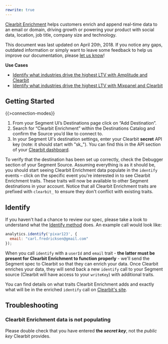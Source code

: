 ```yaml
---
rewrite: true
---
```


[Clearbit Enrichment](https://clearbit.com/segment) helps customers enrich and append real-time data to an email or domain, driving growth or powering your product with social data, location, job title, company size and technology.

This document was last updated on April 20th, 2018. If you notice any gaps, outdated information or simply want to leave some feedback to help us improve our documentation, please [let us know](https://segment.com/help/contact)!

**Use Cases**

* [Identify what industries drive the highest LTV with Amplitude and Clearbit](https://segment.com/recipes/ltv-by-industry-amplitude/)
* [Identify what industries drive the highest LTV with Mixpanel and Clearbit](https://segment.com/recipes/ltv-by-industry-mixpanel/)


## Getting Started

{{>connection-modes}}

1. From your Segment UI’s Destinations page click on “Add Destination”.
2. Search for “Clearbit Enrichment” within the Destinations Catalog and confirm the Source you’d like to connect to.
3. In your Segment UI's destination settings, enter your Clearbit **secret** API key (note: it should start with "sk_"). You can find this in the API section of your [Clearbit dashboard](https://dashboard.clearbit.com/api).

To verify that the destination has been set up correctly, check the Debugger section of your Segment Source. Assuming everything is as it should be, you should start seeing Clearbit Enrichment data populate in the `identify` events – click on the specific event you're interested in to see Clearbit Enrichment traits. These traits will now be available to other Segment destinations in your account. Notice that all Clearbit Enrichment traits are prefixed with `clearbit_` to ensure they don't conflict with existing traits.

## Identify

If you haven't had a chance to review our spec, please take a look to understand what the [Identify method](https://segment.com/docs/spec/identify/) does. An example call would look like:

```js
analytics.identify('pixar123', {
  email: "carl.fredricksen@gmail.com"
});
```

When you call `identify` with a `userId` and `email` trait - **the latter must be present for Clearbit Enrichment to function properly** - we'll send the Segment spec to Clearbit so that they can enrich your data. Once Clearbit enriches your data, they will send back a new `identify` call to your Segment source (Clearbit will have access to your `writeKey`) with additional traits.

You can find details on what traits Clearbit Enrichment adds and exactly what will be in the enriched `identify` call on [Clearbit's site](https://segment.clearbit.com/mapping).

## Troubleshooting

### Clearbit Enrichment data is not populating

Please double check that you have entered **the _secret key_**, not the _public key_ Clearbit provides.
